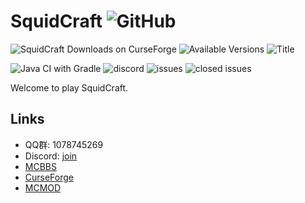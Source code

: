 # SquidCraft ![GitHub](https://img.shields.io/github/license/Over-Run/SquidCraft)

![SquidCraft Downloads on CurseForge](https://cf.way2muchnoise.eu/full_squidcraft_downloads.svg)
![Available Versions](https://cf.way2muchnoise.eu/versions/squidcraft.svg)
![Title](https://cf.way2muchnoise.eu/title/squidcraft.svg)

![Java CI with Gradle](https://github.com/Over-Run/SquidCraft/workflows/Java%20CI%20with%20Gradle/badge.svg?branch=1.16.x)
![discord](https://img.shields.io/discord/699898538112450651)
![issues](https://img.shields.io/github/issues-raw/Over-Run/SquidCraft)
![closed issues](https://img.shields.io/github/issues-closed-raw/Over-Run/SquidCraft)

Welcome to play SquidCraft.

## Links

- QQ群: 1078745269
- Discord: [join](https://discord.gg/yDrFqRU)
- [MCBBS](https://www.mcbbs.net/thread-1025201-1-1.html)
- [CurseForge](https://www.curseforge.com/minecraft/mc-mods/squidcraft)
- [MCMOD](https://www.mcmod.cn/class/2507.html)
